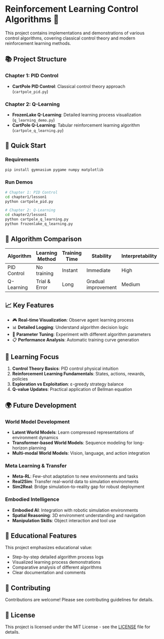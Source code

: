 # Reinforcement Learning Control Algorithms 🤖

This project contains implementations and demonstrations of various control algorithms, covering classical control theory and modern reinforcement learning methods.

## 📚 Project Structure

### Chapter 1: PID Control
- **CartPole PID Control**: Classical control theory approach (`cartpole_pid.py`)

### Chapter 2: Q-Learning
- **FrozenLake Q-Learning**: Detailed learning process visualization (`q_learning_demo.py`)
- **CartPole Q-Learning**: Tabular reinforcement learning algorithm (`cartpole_q_learning.py`)

## 🚀 Quick Start

### Requirements
```bash
pip install gymnasium pygame numpy matplotlib
```

### Run Demos
```bash
# Chapter 1: PID Control
cd chapter1/lesson1
python cartpole_pid.py

# Chapter 2: Q-Learning
cd chapter2/lesson1
python cartpole_q_learning.py
python frozenlake_q_learning.py
```

## 🎯 Algorithm Comparison

| Algorithm | Learning Method | Training Time | Stability | Interpretability |
|-----------|----------------|---------------|-----------|------------------|
| PID Control | No training | Instant | Immediate | High |
| Q-Learning | Trial & Error | Long | Gradual improvement | Medium |

## 📈 Key Features

- 🎮 **Real-time Visualization**: Observe agent learning process
- 📊 **Detailed Logging**: Understand algorithm decision logic  
- 🔧 **Parameter Tuning**: Experiment with different algorithm parameters
- 📋 **Performance Analysis**: Automatic training curve generation

## 🔬 Learning Focus

1. **Control Theory Basics**: PID control physical intuition
2. **Reinforcement Learning Fundamentals**: States, actions, rewards, policies
3. **Exploration vs Exploitation**: ε-greedy strategy balance
4. **Q-value Updates**: Practical application of Bellman equation

## 🌍 Future Development

### World Model Development
- **Latent World Models**: Learn compressed representations of environment dynamics
- **Transformer-based World Models**: Sequence modeling for long-horizon planning
- **Multi-modal World Models**: Vision, language, and action integration

### Meta Learning & Transfer
- **Meta-RL**: Few-shot adaptation to new environments and tasks
- **Real2Sim**: Transfer real-world data to simulation environments
- **Sim2Real**: Bridge simulation-to-reality gap for robust deployment

### Embodied Intelligence
- **Embodied AI**: Integration with robotic simulation environments
- **Spatial Reasoning**: 3D environment understanding and navigation
- **Manipulation Skills**: Object interaction and tool use

## 📖 Educational Features

This project emphasizes educational value:
- Step-by-step detailed algorithm process logs
- Visualized learning process demonstrations
- Comparative analysis of different algorithms
- Clear documentation and comments

## 🤝 Contributing

Contributions are welcome! Please see contributing guidelines for details.

## 📄 License

This project is licensed under the MIT License - see the [LICENSE](LICENSE) file for details.